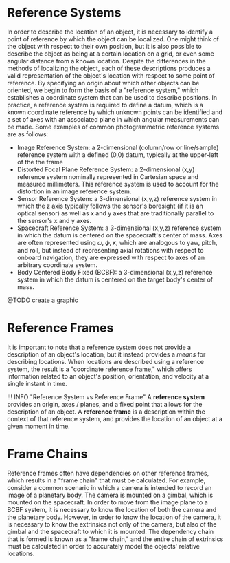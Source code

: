 # Reference Systems

In order to describe the location of an object, it is necessary to identify a point of reference by which the object can be localized. One might think of the object with respect to their own position, but it is also possible to describe the object as being at a certain location on a grid, or even some angular distance from a known location.  Despite the differences in the methods of localizing the object, each of these descriptions produces a valid representation of the object's location with respect to some point of reference.  By specifying an origin about which other objects can be oriented, we begin to form the basis of a "reference system," which establishes a coordinate system that can be used to describe positions.  In practice, a reference system is required to define a datum, which is a known coordinate reference by which unknown points can be identified and a set of axes with an associated plane in which angular measurements can be made.  Some examples of common photogrammetric reference systems are as follows:

- Image Reference System: a 2-dimensional (column/row or line/sample) reference system with a defined (0,0) datum, typically at the upper-left of the the frame
- Distorted Focal Plane Reference System: a 2-dimensional (x,y) reference system nominally represented in Cartesian space and measured millimeters.  This reference system is used to account for the distortion in an image reference system.
- Sensor Reference System: a 3-dimensional (x,y,z) reference system in which the z axis typically follows the sensor's boresight (if it is an optical sensor) as well as x and y axes that are traditionally parallel to the sensor's x and y axes.
- Spacecraft Reference System: a 3-dimensional (x,y,z) reference system in which the datum is centered on the spacecraft's center of mass. Axes are often represented using 𝜔, 𝜙, 𝜅, which are analogous to yaw, pitch, and roll, but instead of representing axial rotations with respect to onboard navigation, they are expressed with respect to axes of an arbitrary coordinate system.
- Body Centered Body Fixed (BCBF): a 3-dimensional (x,y,z) reference system in which the datum is centered on the target body's center of mass.

@TODO create a graphic

# Reference Frames
It is important to note that a reference system does not provide a description of an object's location, but it instead provides a _means_ for describing locations.  When locations are described using a reference system, the result is a "coordinate reference frame," which offers information related to an object's position, orientation, and velocity at a single instant in time.

!!! INFO "Reference System vs Reference Frame"
    A __reference system__ provides an origin, axes / planes, and a fixed point that allows for the description of an object.  A __reference frame__ is a description within the context of that reference system, and provides the location of an object at a given moment in time.

# Frame Chains

Reference frames often have dependencies on other reference frames, which results in a "frame chain" that must be calculated. For example, consider a common scenario in which a camera is intended to record an image of a planetary body.  The camera is mounted on a gimbal, which is mounted on the spacecraft.  In order to move from the image plane to a BCBF system, it is necessary to know the location of both the camera and the planetary body.  However, in order to know the location of the camera, it is necessary to know the extrinsics not only of the camera, but also of the gimbal and the spacecraft to which it is mounted.  The dependency chain that is formed is known as a "frame chain," and the entire chain of extrinsics must be calculated in order to accurately model the objects' relative locations.
